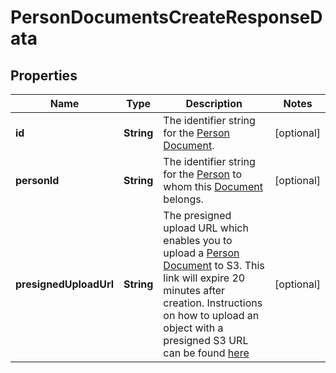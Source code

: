 

# PersonDocumentsCreateResponseData


## Properties

| Name | Type | Description | Notes |
|------------ | ------------- | ------------- | -------------|
|**id** | **String** | The identifier string for the [Person Document](https://developers.intellihr.io/docs/v1/). |  [optional] |
|**personId** | **String** | The identifier string for the [Person](https://developers.intellihr.io/docs/v1/) to whom this [Document](https://developers.intellihr.io/docs/v1/) belongs. |  [optional] |
|**presignedUploadUrl** | **String** | The presigned upload URL which enables you to upload a [Person Document](https://developers.intellihr.io/docs/v1/) to S3. This link will expire 20 minutes after creation. Instructions on how to upload an object with a presigned S3 URL can be found [here](https://docs.aws.amazon.com/AmazonS3/latest/dev/PresignedUrlUploadObject.html) |  [optional] |



